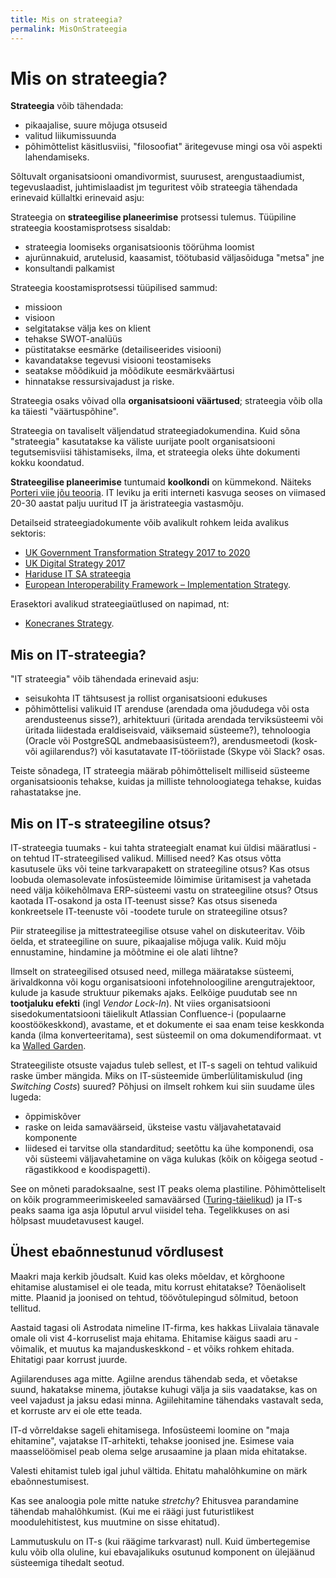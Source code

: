 ```yaml
---
title: Mis on strateegia?
permalink: MisOnStrateegia
---
```


# Mis on strateegia?

__Strateegia__ võib tähendada:
- pikaajalise, suure mõjuga otsuseid
- valitud liikumissuunda
- põhimõttelist käsitlusviisi, "filosoofiat" äritegevuse mingi osa või aspekti lahendamiseks.

Sõltuvalt organisatsiooni omandivormist, suurusest, arengustaadiumist, tegevuslaadist, juhtimislaadist jm teguritest võib strateegia tähendada erinevaid küllaltki erinevaid asju:

Strateegia on __strateegilise planeerimise__ protsessi tulemus. Tüüpiline strateegia koostamisprotsess sisaldab:
- strateegia loomiseks organisatsioonis töörühma loomist
- ajurünnakuid, arutelusid, kaasamist, töötubasid väljasõiduga "metsa" jne
- konsultandi palkamist 

Strateegia koostamisprotsessi tüüpilised sammud:
 - missioon
 - visioon
 - selgitatakse välja kes on klient
 - tehakse SWOT-analüüs
 - püstitatakse eesmärke (detailiseerides visiooni)
 - kavandatakse tegevusi visiooni teostamiseks
 - seatakse mõõdikuid ja mõõdikute eesmärkväärtusi
 - hinnatakse ressursivajadust ja riske.

 Strateegia osaks võivad olla __organisatsiooni väärtused__; strateegia võib olla ka täiesti "väärtuspõhine".

Strateegia on tavaliselt väljendatud strateegiadokumendina. Kuid sõna "strateegia" kasutatakse ka väliste uurijate poolt organisatsiooni tegutsemisviisi tähistamiseks, ilma, et strateegia oleks ühte dokumenti kokku koondatud.

__Strateegilise planeerimise__ tuntumaid __koolkondi__ on kümmekond. Näiteks [Porteri viie jõu teooria](https://ec.europa.eu/transparency/regdoc/rep/1/2017/EN/COM-2017-134-F1-EN-MAIN-PART-1.PDF). IT leviku ja eriti interneti kasvuga seoses on viimased 20-30 aastat palju uuritud IT ja äristrateegia vastasmõju.

Detailseid strateegiadokumente võib avalikult rohkem leida avalikus sektoris: 
- [UK Government Transformation Strategy 2017 to 2020](https://www.gov.uk/government/publications/government-transformation-strategy-2017-to-2020/government-transformation-strategy)
- [UK Digital Strategy 2017](https://www.gov.uk/government/publications/uk-digital-strategy/uk-digital-strategy)
- [Hariduse IT SA strateegia](http://www.hitsa.ee/sihtasutusest/visioon)  
- [European Interoperability Framework – Implementation Strategy](https://ec.europa.eu/transparency/regdoc/rep/1/2017/EN/COM-2017-134-F1-EN-MAIN-PART-1.PDF).

Erasektori avalikud strateegiaütlused on napimad, nt:
- [Konecranes Strategy](http://www.konecranes.com/investors/konecranes-as-investment/strategy).

## Mis on IT-strateegia?

"IT strateegia" võib tähendada erinevaid asju:
- seisukohta IT tähtsusest ja rollist organisatsiooni edukuses
- põhimõttelisi valikuid IT arenduse (arendada oma jõududega või osta arendusteenus sisse?), arhitektuuri (üritada arendada terviksüsteemi või üritada liidestada eraldiseisvaid, väiksemaid süsteeme?), tehnoloogia (Oracle või PostgreSQL andmebaasisüsteem?), arendusmeetodi (kosk- või agiilarendus?) või kasutatavate IT-tööriistade (Skype või Slack? osas.

Teiste sõnadega, IT strateegia määrab põhimõtteliselt milliseid süsteeme organisatsioonis tehakse, kuidas ja milliste tehnoloogiatega tehakse, kuidas rahastatakse jne.

## Mis on IT-s strateegiline otsus?

IT-strateegia tuumaks - kui tahta strateegialt enamat kui üldisi määratlusi - on tehtud IT-strateegilised valikud. Millised need? Kas
otsus võtta kasutusele üks või teine tarkvarapakett on strateegiline otsus? Kas otsus loobuda olemasolevate infosüsteemide lõimimise üritamisest ja vahetada need välja kõikehõlmava ERP-süsteemi vastu on strateegiline otsus? Otsus kaotada IT-osakond ja osta IT-teenust sisse? Kas otsus siseneda konkreetsele IT-teenuste või -toodete turule on strateegiline otsus?

Piir strateegilise ja mittestrateegilise otsuse vahel on diskuteeritav. Võib öelda, et strateegiline on suure, pikaajalise mõjuga valik. Kuid mõju ennustamine, hindamine ja mõõtmine ei ole alati lihtne?

Ilmselt on strateegilised otsused need, millega määratakse süsteemi, ärivaldkonna või kogu organisatsiooni infotehnoloogiline arengutrajektoor, kulude ja kasude struktuur pikemaks ajaks. Eelkõige puudutab see nn __tootjaluku efekti__ (ingl _Vendor Lock-In_). Nt viies organisatsiooni sisedokumentatsiooni täielikult Atlassian Confluence-i (populaarne koostöökeskkond), avastame, et et dokumente ei saa enam teise keskkonda kanda (ilma konverteeritama), sest süsteemil on oma dokumendiformaat. vt ka [Walled Garden](https://en.wikipedia.org/wiki/Closed_platform).

Strateegiliste otsuste vajadus tuleb sellest, et IT-s sageli on tehtud valikuid raske ümber mängida. Miks on IT-süsteemide ümberlülitamiskulud (ing _Switching Costs_)  suured? Põhjusi on ilmselt rohkem kui siin suudame üles lugeda:
- õppimiskõver
- raske on leida samaväärseid, üksteise vastu väljavahetatavaid komponente
- liidesed ei tarvitse olla standarditud; seetõttu ka ühe komponendi, osa või süsteemi väljavahetamine on väga kulukas (kõik on kõigega seotud - rägastikkood e koodispagetti).

See on mõneti paradoksaalne, sest IT peaks olema plastiline. Põhimõtteliselt on kõik programmeerimiskeeled samaväärsed ([Turing-täielikud](https://en.wikipedia.org/wiki/Turing_completeness)) ja IT-s peaks saama iga asja lõputul arvul viisidel teha. Tegelikkuses on asi hõlpsast muudetavusest kaugel.

## Ühest ebaõnnestunud võrdlusest

Maakri maja kerkib jõudsalt. Kuid kas oleks mõeldav, et kõrghoone ehitamise alustamisel ei ole teada, mitu korrust ehitatakse? Tõenäoliselt mitte. Plaanid ja joonised on tehtud, töövõtulepingud sõlmitud, betoon tellitud.

Aastaid tagasi oli Astrodata nimeline IT-firma, kes hakkas Liivalaia tänavale omale oli vist 4-korruselist maja ehitama. Ehitamise käigus saadi aru - võimalik, et muutus ka majanduskeskkond - et võiks rohkem ehitada. Ehitatigi paar korrust juurde.

Agiilarenduses aga mitte. Agiilne arendus tähendab seda, et võetakse suund, hakatakse minema, jõutakse kuhugi välja ja siis vaadatakse, kas on veel vajadust ja jaksu edasi minna. Agiilehitamine tähendaks vastavalt seda, et korruste arv ei ole ette teada. 

IT-d võrreldakse sageli ehitamisega. Infosüsteemi loomine on "maja ehitamine", vajatakse IT-arhitekti, tehakse joonised jne. Esimese vaia maasselöömisel peab olema selge arusaamine ja plaan mida ehitatakse.

Valesti ehitamist tuleb igal juhul vältida. Ehitatu mahalõhkumine on märk ebaõnnestumisest.

Kas see analoogia pole mitte natuke _stretchy_? Ehitusvea parandamine tähendab mahalõhkumist. (Kui me ei räägi just futuristlikest moodulehitistest, kus muutmine on sisse ehitatud).

Lammutuskulu on IT-s (kui räägime tarkvarast) null. Kuid ümbertegemise kulu võib olla oluline, kui ebavajalikuks osutunud komponent on ülejäänud süsteemiga tihedalt seotud.